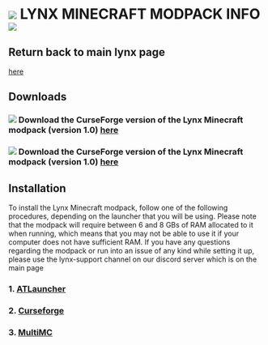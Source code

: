 # ![](https://cdn.discordapp.com/emojis/995680773728370768.webp?size=44&quality=lossless) LYNX MINECRAFT MODPACK INFO ![](https://cdn.discordapp.com/emojis/995680773728370768.webp?size=44&quality=lossless)

## Return back to main lynx page
[here](https://github.com/Vokuar/Teamladybug/blob/LynxMC/README.md)

## Downloads

### ![](https://cdn.discordapp.com/emojis/995680773728370768.webp?size=44&quality=lossless) Download the CurseForge version of the Lynx Minecraft modpack (version 1.0) [here](https://drive.google.com/file/d/1s9Gv15C8HsbxxxNFhdQAsooQkaOrcHNm/view?usp=sharing)

### ![](https://cdn.discordapp.com/emojis/995680773728370768.webp?size=44&quality=lossless) Download the CurseForge version of the Lynx Minecraft modpack (version 1.0) [here](https://drive.google.com/file/d/1b1LiYEWuudnndECcxex-gY6dvuvJW67S/view?usp=sharing)

## Installation

To install the Lynx Minecraft modpack, follow one of the following procedures, depending on the launcher that you will be using. Please note that the modpack will require between 6 and 8 GBs of RAM allocated to it when running, which means that you may not be able to use it if your computer does not have sufficient RAM. If you have any questions regarding the modpack or run into an issue of any kind while setting it up, please use the lynx-support channel on our discord server which is on the main page

### 1. [ATLauncher](https://github.com/Vokuar/Teamladybug/blob/LynxMC/Installation_ATLauncher.md)
### 2. [Curseforge](https://github.com/Vokuar/Teamladybug/blob/LynxMC/Installation_Curseforge.md)
### 3. [MultiMC](https://github.com/Vokuar/Teamladybug/blob/LynxMC/Installation_MultiMC.md)
